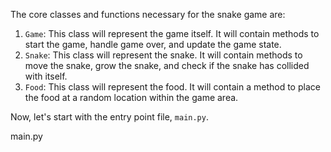 The core classes and functions necessary for the snake game are:

1. `Game`: This class will represent the game itself. It will contain methods to start the game, handle game over, and update the game state.
2. `Snake`: This class will represent the snake. It will contain methods to move the snake, grow the snake, and check if the snake has collided with itself.
3. `Food`: This class will represent the food. It will contain a method to place the food at a random location within the game area.

Now, let's start with the entry point file, `main.py`.

main.py

